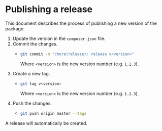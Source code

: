 # Publishing a release

This document describes the process of publishing a new version of the package.

1. Update the version in the `composer.json` file.
2. Commit the changes.
	-	```bash
		git commit -m "chore(release): release v<version>"
		```

		Where `<version>` is the new version number (e.g. `1.2.3`).
3. Create a new tag.
	-	```bash
		git tag v<version>
		```

		Where `<version>` is the new version number (e.g. `1.2.3`).
4. Push the changes.
	-	```bash
		git push origin master --tags
		```

A release will automatically be created.